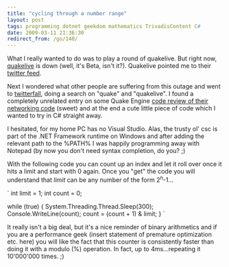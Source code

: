 ```yaml
---
title: "cycling through a number range"
layout: post
tags: programming dotnet geekdom mathematics TrivadisContent C#
date: 2009-03-11 21:36:30
redirect_from: /go/140/
---
```


What I really wanted to do was to play a round of quakelive. But right now, [quakelive](http://www.quakelive.com/) is down (well, it's Beta, isn't it?). Quakelive pointed me to their [twitter feed](http://twitter.com/quakelive). 

Next I wondered what other people are suffering from this outage and went to [twitterfall](http://twitterfall.com/), doing a search on "quake" and "quakelive". I found a completely unrelated entry on some Quake Engine [code review of their networking code](http://fabiensanglard.net/quakeSource/quakeSourceNetWork.php) (sweet) and at the end a cute little piece of code which I wanted to try in C# straight away. 

I hesitated, for my home PC has no Visual Studio. Alas, the trusty ol' csc is part of the .NET Framework runtime on Windows and after adding the relevant path to the %PATH% I was happily programming away with Notepad (by now you don't need syntax completion, do you? ;)

With the following code you can count up an index and let it roll over once it hits a limit and start with 0 again. Once you "get" the code you will understand that _limit_ can be any number of the form 2<sup>n</sup>-1...

`
int limit = 1; int count = 0;

while (true) {
  System.Threading.Thread.Sleep(300);
  Console.WriteLine(count);
  count = (count + 1) & limit;
}
`

It really isn't a big deal, but it's a nice reminder of binary arithmetics and if you are a performance geek (insert statement of premature optimization etc. here) you will like the fact that this counter is consistently faster than doing it with a modulo (%) operation. In fact, up to 4ms...repeating it 10'000'000 times. ;)